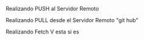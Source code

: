Realizando PUSH al Servidor Remoto

Realizando PULL desde el Servidor Remoto "git hub"

Realizando Fetch V esta si es
